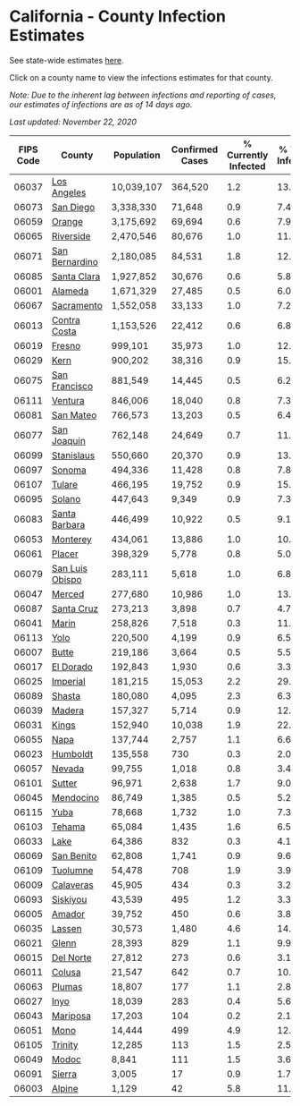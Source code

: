 # California - County Infection Estimates

See state-wide estimates [here](/infections/us-ca).

Click on a county name to view the infections estimates for that county.

*Note: Due to the inherent lag between infections and reporting of cases, our estimates of infections are as of 14 days ago.*

*Last updated: November 22, 2020*

|   FIPS Code |                             County |   Population |   Confirmed Cases |   % Currently Infected |   % Total Infected |
|-------------|------------------------------------|--------------|-------------------|------------------------|--------------------|
|       06037 |         [Los Angeles](los-angeles) |   10,039,107 |           364,520 |                    1.2 |               13.2 |
|       06073 |             [San Diego](san-diego) |    3,338,330 |            71,648 |                    0.9 |                7.4 |
|       06059 |                   [Orange](orange) |    3,175,692 |            69,694 |                    0.6 |                7.9 |
|       06065 |             [Riverside](riverside) |    2,470,546 |            80,676 |                    1.0 |               11.6 |
|       06071 |   [San Bernardino](san-bernardino) |    2,180,085 |            84,531 |                    1.8 |               12.9 |
|       06085 |         [Santa Clara](santa-clara) |    1,927,852 |            30,676 |                    0.6 |                5.8 |
|       06001 |                 [Alameda](alameda) |    1,671,329 |            27,485 |                    0.5 |                6.0 |
|       06067 |           [Sacramento](sacramento) |    1,552,058 |            33,133 |                    1.0 |                7.2 |
|       06013 |       [Contra Costa](contra-costa) |    1,153,526 |            22,412 |                    0.6 |                6.8 |
|       06019 |                   [Fresno](fresno) |      999,101 |            35,973 |                    1.0 |               12.6 |
|       06029 |                       [Kern](kern) |      900,202 |            38,316 |                    0.9 |               15.3 |
|       06075 |     [San Francisco](san-francisco) |      881,549 |            14,445 |                    0.5 |                6.2 |
|       06111 |                 [Ventura](ventura) |      846,006 |            18,040 |                    0.8 |                7.3 |
|       06081 |             [San Mateo](san-mateo) |      766,573 |            13,203 |                    0.5 |                6.4 |
|       06077 |         [San Joaquin](san-joaquin) |      762,148 |            24,649 |                    0.7 |               11.6 |
|       06099 |           [Stanislaus](stanislaus) |      550,660 |            20,370 |                    0.9 |               13.1 |
|       06097 |                   [Sonoma](sonoma) |      494,336 |            11,428 |                    0.8 |                7.8 |
|       06107 |                   [Tulare](tulare) |      466,195 |            19,752 |                    0.9 |               15.3 |
|       06095 |                   [Solano](solano) |      447,643 |             9,349 |                    0.9 |                7.3 |
|       06083 |     [Santa Barbara](santa-barbara) |      446,499 |            10,922 |                    0.5 |                9.1 |
|       06053 |               [Monterey](monterey) |      434,061 |            13,886 |                    1.0 |               10.7 |
|       06061 |                   [Placer](placer) |      398,329 |             5,778 |                    0.8 |                5.0 |
|       06079 | [San Luis Obispo](san-luis-obispo) |      283,111 |             5,618 |                    1.0 |                6.8 |
|       06047 |                   [Merced](merced) |      277,680 |            10,986 |                    1.0 |               13.9 |
|       06087 |           [Santa Cruz](santa-cruz) |      273,213 |             3,898 |                    0.7 |                4.7 |
|       06041 |                     [Marin](marin) |      258,826 |             7,518 |                    0.3 |               11.1 |
|       06113 |                       [Yolo](yolo) |      220,500 |             4,199 |                    0.9 |                6.5 |
|       06007 |                     [Butte](butte) |      219,186 |             3,664 |                    0.5 |                5.5 |
|       06017 |             [El Dorado](el-dorado) |      192,843 |             1,930 |                    0.6 |                3.3 |
|       06025 |               [Imperial](imperial) |      181,215 |            15,053 |                    2.2 |               29.8 |
|       06089 |                   [Shasta](shasta) |      180,080 |             4,095 |                    2.3 |                6.3 |
|       06039 |                   [Madera](madera) |      157,327 |             5,714 |                    0.9 |               12.6 |
|       06031 |                     [Kings](kings) |      152,940 |            10,038 |                    1.9 |               22.5 |
|       06055 |                       [Napa](napa) |      137,744 |             2,757 |                    1.1 |                6.6 |
|       06023 |               [Humboldt](humboldt) |      135,558 |               730 |                    0.3 |                2.0 |
|       06057 |                   [Nevada](nevada) |       99,755 |             1,018 |                    0.8 |                3.4 |
|       06101 |                   [Sutter](sutter) |       96,971 |             2,638 |                    1.7 |                9.0 |
|       06045 |             [Mendocino](mendocino) |       86,749 |             1,385 |                    0.5 |                5.2 |
|       06115 |                       [Yuba](yuba) |       78,668 |             1,732 |                    1.0 |                7.3 |
|       06103 |                   [Tehama](tehama) |       65,084 |             1,435 |                    1.6 |                6.5 |
|       06033 |                       [Lake](lake) |       64,386 |               832 |                    0.3 |                4.1 |
|       06069 |           [San Benito](san-benito) |       62,808 |             1,741 |                    0.9 |                9.6 |
|       06109 |               [Tuolumne](tuolumne) |       54,478 |               708 |                    1.9 |                3.9 |
|       06009 |             [Calaveras](calaveras) |       45,905 |               434 |                    0.3 |                3.2 |
|       06093 |               [Siskiyou](siskiyou) |       43,539 |               495 |                    1.2 |                3.3 |
|       06005 |                   [Amador](amador) |       39,752 |               450 |                    0.6 |                3.8 |
|       06035 |                   [Lassen](lassen) |       30,573 |             1,480 |                    4.6 |               14.4 |
|       06021 |                     [Glenn](glenn) |       28,393 |               829 |                    1.1 |                9.9 |
|       06015 |             [Del Norte](del-norte) |       27,812 |               273 |                    0.6 |                3.1 |
|       06011 |                   [Colusa](colusa) |       21,547 |               642 |                    0.7 |               10.4 |
|       06063 |                   [Plumas](plumas) |       18,807 |               177 |                    1.1 |                2.8 |
|       06027 |                       [Inyo](inyo) |       18,039 |               283 |                    0.4 |                5.6 |
|       06043 |               [Mariposa](mariposa) |       17,203 |               104 |                    0.2 |                2.1 |
|       06051 |                       [Mono](mono) |       14,444 |               499 |                    4.9 |               12.1 |
|       06105 |                 [Trinity](trinity) |       12,285 |               113 |                    1.5 |                2.5 |
|       06049 |                     [Modoc](modoc) |        8,841 |               111 |                    1.5 |                3.6 |
|       06091 |                   [Sierra](sierra) |        3,005 |                17 |                    0.9 |                1.7 |
|       06003 |                   [Alpine](alpine) |        1,129 |                42 |                    5.8 |               11.2 |